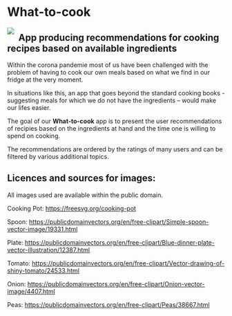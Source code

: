 # What-to-cook


<img src="static/What-to-cook.png"
     style="float: left; margin-right: 10px;" />


## App producing recommendations for cooking recipes based on available ingredients


Within the corona pandemie most of us have been challenged with the problem of having to cook our own meals based on what we find in our fridge at the very moment. 

In situations like this, an app that goes beyond the standard cooking books - suggesting meals for which we do not have the ingredients – would make our lifes easier. 

The goal of our **What-to-cook** app is to present the user recommendations of recipies based on the ingredients at hand and the time one is willing to spend on cooking. 

The recommendations are ordered by the ratings of many users and can be filtered by various additional topics.


## Licences and sources for images:
All images used are available within the public domain. 

Cooking Pot: https://freesvg.org/cooking-pot

Spoon: https://publicdomainvectors.org/en/free-clipart/Simple-spoon-vector-image/19331.html

Plate: https://publicdomainvectors.org/en/free-clipart/Blue-dinner-plate-vector-illustration/12387.html

Tomato: https://publicdomainvectors.org/en/free-clipart/Vector-drawing-of-shiny-tomato/24533.html

Onion: https://publicdomainvectors.org/en/free-clipart/Onion-vector-image/4407.html

Peas: https://publicdomainvectors.org/en/free-clipart/Peas/38667.html